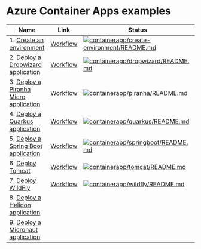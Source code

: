 # Azure Container Apps examples

| Name | Link | Status
| ---- | ---- | ------
| 1. [Create an environment](create-environment/README.md) | [Workflow](../.github/workflows/containerapp_create-environment_README_md.yml) | [![containerapp/create-environment/README.md](https://github.com/Azure-Samples/java-on-azure-examples/actions/workflows/containerapp_create-environment_README_md.yml/badge.svg)](https://github.com/Azure-Samples/java-on-azure-examples/actions/workflows/containerapp_create-environment_README_md.yml)
| 2. [Deploy a Dropwizard application](dropwizard/README.md) | [Workflow](../.github/workflows/containerapp_dropwizard_README_md.yml) | [![containerapp/dropwizard/README.md](https://github.com/Azure-Samples/java-on-azure-examples/actions/workflows/containerapp_dropwizard_README_md.yml/badge.svg)](https://github.com/Azure-Samples/java-on-azure-examples/actions/workflows/containerapp_dropwizard_README_md.yml)
| 3. [Deploy a Piranha Micro application](piranha/README.md) | [Workflow](../.github/workflows/containerapp_piranha_README_md.yml) | [![containerapp/piranha/README.md](https://github.com/Azure-Samples/java-on-azure-examples/actions/workflows/containerapp_piranha_README_md.yml/badge.svg)](https://github.com/Azure-Samples/java-on-azure-examples/actions/workflows/containerapp_piranha_README_md.yml)
| 4. [Deploy a Quarkus application](quarkus/README.md) | [Workflow](../.github/workflows/containerapp_quarkus_README_md.yml) | [![containerapp/quarkus/README.md](https://github.com/Azure-Samples/java-on-azure-examples/actions/workflows/containerapp_quarkus_README_md.yml/badge.svg)](https://github.com/Azure-Samples/java-on-azure-examples/actions/workflows/containerapp_quarkus_README_md.yml)
| 5. [Deploy a Spring Boot application](springboot/README.md) | [Workflow](../.github/workflows/containerapp_springboot_README_md.yml) | [![containerapp/springboot/README.md](https://github.com/Azure-Samples/java-on-azure-examples/actions/workflows/containerapp_springboot_README_md.yml/badge.svg)](https://github.com/Azure-Samples/java-on-azure-examples/actions/workflows/containerapp_springboot_README_md.yml)
| 6. [Deploy Tomcat](tomcat/README.md) | [Workflow](../.github/workflows/containerapp_tomcat_README_md.yml) | [![containerapp/tomcat/README.md](https://github.com/Azure-Samples/java-on-azure-examples/actions/workflows/containerapp_tomcat_README_md.yml/badge.svg)](https://github.com/Azure-Samples/java-on-azure-examples/actions/workflows/containerapp_tomcat_README_md.yml)
| 7. [Deploy WildFly](wildfly/README.md) | [Workflow](../.github/workflows/containerapp_wildfly_README_md.yml) | [![containerapp/wildfly/README.md](https://github.com/Azure-Samples/java-on-azure-examples/actions/workflows/containerapp_wildfly_README_md.yml/badge.svg)](https://github.com/Azure-Samples/java-on-azure-examples/actions/workflows/containerapp_wildfly_README_md.yml)
| 8. [Deploy a Helidon application](helidon/README.md) | |
| 9. [Deploy a Micronaut application](micronaut/README.md) | |

<!-- workflow.run() 

  exit 0
  
  -->
